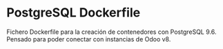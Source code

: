 PostgreSQL Dockerfile
=====================

Fichero Dockerfile para la creación de contenedores con PostgreSQL 9.6. Pensado para poder conectar con instancias de Odoo v8.
